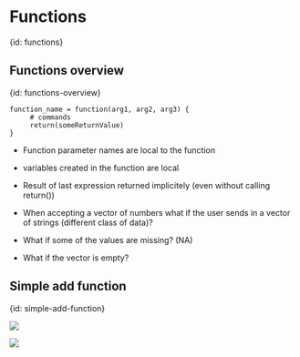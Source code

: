 # Functions
{id: functions}

## Functions overview
{id: functions-overview}

```
function_name = function(arg1, arg2, arg3) {
     # commands
     return(someReturnValue)
}
```

* Function parameter names are local to the function
* variables created in the function are local
* Result of last expression returned implicitely (even without calling return())

* When accepting a vector of numbers what if the user sends in a vector of strings (different class of data)?
* What if some of the values are missing? (NA)
* What if the vector is empty?

## Simple add function
{id: simple-add-function}

![](examples/functions/rectangle_area_function.R)

![](examples/functions/distance_function.R)


